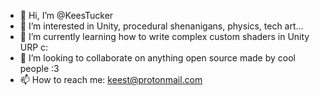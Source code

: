 - 👋 Hi, I’m @KeesTucker
- 👀 I’m interested in Unity, procedural shenanigans, physics, tech art...
- 🌱 I’m currently learning how to write complex custom shaders in Unity URP c:
- 💞️ I’m looking to collaborate on anything open source made by cool people :3
- 📫 How to reach me: keest@protonmail.com
